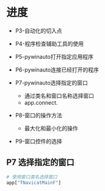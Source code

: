 # 进度
* P3-自动化的切入点
* P4-程序检查辅助工具的使用
* P5-pywinauto打开指定应用程序
* P6-pywinauto连接已经打开的程序
* P7-pywinauto选择指定的窗口
	* 通过类名和窗口名称选择窗口
	* app.connect.
* P8-窗口的操作方法
	* 最大化和最小化的操作

* P9-窗口控件的选择

## P7 选择指定的窗口
```Python
# 使用窗口类名选择窗口
app["TNavicatMainF"]
```
<!--stackedit_data:
eyJoaXN0b3J5IjpbMjA2MjAxNjcyLDk5ODQ5NjUzMSw5OTg0OT
Y1MzEsLTE1MzQ2Nzc1MDcsLTc2NzE4NDQwLC0yNTc0NjYyNjcs
MTc4MzU4Njg5MSwtMTE4Nzc2MTAwOCwtMTU1ODM0NjA5Niw1ND
E3MTUyNzQsMjIyNzg0MTE5LC0xMzgyOTEwMzcxXX0=
-->